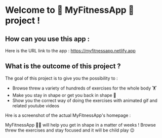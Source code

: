 # Welcome to 💪 MyFitnessApp 💪 project !

## How can you use this app :

Here is the URL link to the app : https://myfitnessapp.netlify.app

## What is the outcome of this project ?

The goal of this project is to give you the possibility to :
- Browse threw a variety of hundreds of exercises for the whole body 🏋️
- Make you stay in shape or get you back in shape 💪
- Show you the correct way of doing the exercises with animated gif and related youtube videos

Hre is a screenshot of the actual MyFitnessApp's homepage :


MyFitnessApp 💪🏻 will help you get in shape in a matter of weeks ! Browse threw the exercises and stay focused and it will be child play 😉
